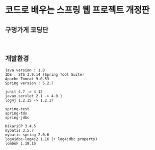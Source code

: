 # 코드로 배우는 스프링 웹 프로젝트 개정판
## 구멍가게 코딩단

<br>

## 개발환경
```
java version : 1.8
IDE : STS 3.9.14 (Spring Tool Suite)
Apache Tomcat 9.0.53
Spring version : 5.2.7
```
```
junit 4.7 -> 4.12
javax.servlet 2.1 -> 4.0.1
log4j 1.2.15 -> 1.2.17
```
```
spring-test
spring-tdx
spring-jdbc

HikariCP 3.4.5
mybatis 3.5.7
mybatis-spring 2.0.6 
log4jdbc-log4j2 1.16 (+ log4jdbc property)
lombok 1.18.16
```